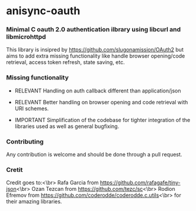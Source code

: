 # anisync-oauth
### Minimal C oauth 2.0 authentication ilbrary using libcurl and libmicrohttpd

This library is insipred by https://github.com/slugonamission/OAuth2
but aims to add extra missing functionality like handle browser opening/code retrieval,
access token refresh, state saving, etc.

### Missing functionality

- RELEVANT Handling on auth callback different than
application/json

- RELEVANT Better handling on browser opening and
code retrieval with URI schemes.

- IMPORTANT Simplification of the codebase for tighter
integration of the libraries used as well as general
bugfixing.

### Contributing

Any contribution is welcome and should be done through a pull request.

### Cretit

Credit goes to:<\br>
Rafa Garcia from https://github.com/rafagafe/tiny-json<\br>
Ozan Tezcan from https://github.com/tezc/sc<\br>
Rodion Efremov from https://github.com/coderodde/coderodde.c.utils<\br>
for their amazing libraries.
